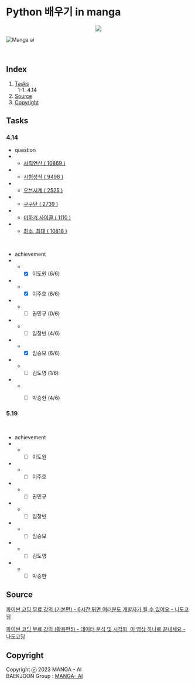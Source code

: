 # Python 배우기 in manga

<div align="center">
    <img src="https://img.shields.io/badge/Python-black?style=flat&logo=python&logoColor=#3776AB"/> 
</div>

![Manga ai](https://user-images.githubusercontent.com/69490709/231346553-187039cb-2414-4e56-9c91-a5822a37b2b3.png)



<br />


## Index
1. [Tasks](#tasks)
<br /> &nbsp;  1-1. 4.14
2. [Source](#source) 
3. [Copyright](#copyright) 





## Tasks
### 4.14
- question
- - [사칙연산 ( 10869 )](https://www.acmicpc.net/problem/10869)
- - [시험성적 ( 9498 )](https://www.acmicpc.net/problem/9498)
- - [오븐시계 ( 2525 )](https://www.acmicpc.net/problem/2525)
- - [구구단 ( 2739 )](https://www.acmicpc.net/problem/2739)
- - [더하기 사이클 ( 1110 )](https://www.acmicpc.net/problem/1110)
- - [최소, 최대 ( 10818 )](https://www.acmicpc.net/problem/10818)

<br>

- achievement
- - - [x] 이도원 (6/6)
- - - [x] 이주호 (6/6)
- - - [ ] 권민규 (0/6)
- - - [ ] 임창빈 (4/6)
- - - [x] 임승모 (6/6)
- - - [ ] 김도영 (1/6)
- - - [ ] 박승한 (4/6)


### 5.19

<br>

- achievement
- - - [ ] 이도원 
- - - [ ] 이주호 
- - - [ ] 권민규 
- - - [ ] 임창빈 
- - - [ ] 임승모 
- - - [ ] 김도영 
- - - [ ] 박승한 

## Source
[파이썬 코딩 무료 강의 (기본편) - 6시간 뒤면 여러분도 개발자가 될 수 있어요 -  나도코딩](https://youtu.be/kWiCuklohdY )

[파이썬 코딩 무료 강의 (활용편5) - 데이터 분석 및 시각화, 이 영상 하나로 끝내세요 - 나도코딩](https://youtu.be/PjhlUzp_cU0 )

## Copyright
Copyright ⓒ 2023 MANGA - AI
<br>
BAEKJOON Group : [MANGA- AI](https://www.acmicpc.net/group/16072) 



